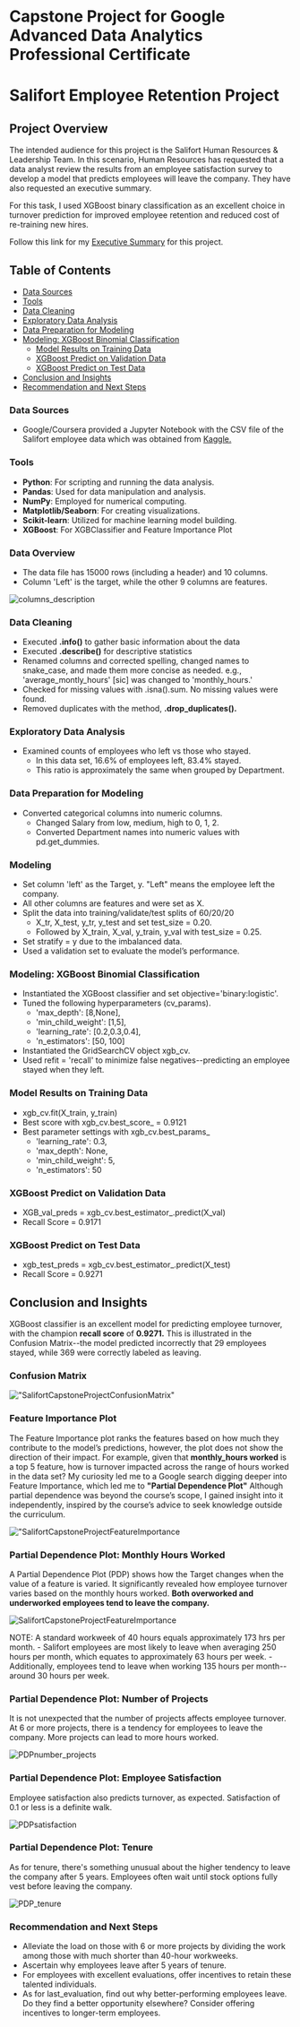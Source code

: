 # Capstone Project for Google Advanced Data Analytics Professional Certificate
# Salifort Employee Retention Project

## Project Overview
The intended audience for this project is the Salifort Human Resources & Leadership Team.  In this scenario, Human Resources has requested that a data analyst review the results from an employee satisfaction survey to develop a model that predicts employees will leave the company.  They have also requested an executive summary.

For this task, I used XGBoost binary classification as an excellent choice in turnover prediction for improved employee retention and reduced cost of re-training new hires.  

Follow this link for my [Executive Summary](https://github.com/israelh88/Capstone-Google_Advanced_Data_Analytics/blob/e54706bb2a0d4bb5366cadcbd4b7f4a514523b81/Salifort%20Capstone%20Project%20-%20Executive%20Summary%20ih.pdf) for this project.

## Table of Contents
- [Data Sources](#data-sources)
- [Tools](#tools)
- [Data Cleaning](#data-cleaning) 
- [Exploratory Data Analysis](#exploratory-data-analysis)
- [Data Preparation for Modeling](#data-preparation-for-modeling)
- [Modeling: XGBoost Binomial Classification](#modeling-xgboost-binomial-classification)
  - [Model Results on Training Data](#model-results-on-training-data)
  - [XGBoost Predict on Validation Data](#xgboost-predict-on-validation-data)
  - [XGBoost Predict on Test Data](#xgboost-predict-on-test-data)
- [Conclusion and Insights](#conclusion-and-insights)
- [Recommendation and Next Steps](#recommendation-and-next-steps)
  
### Data Sources
- Google/Coursera provided a Jupyter Notebook with the CSV file of the Salifort employee data which was obtained from [Kaggle.](https://www.kaggle.com/datasets/mfaisalqureshi/hr-analytics-and-job-prediction?select=HR_comma_sep.csv)
  
### Tools
- **Python**: For scripting and running the data analysis.
- **Pandas**: Used for data manipulation and analysis.
- **NumPy**: Employed for numerical computing.
- **Matplotlib/Seaborn**: For creating visualizations.
- **Scikit-learn**: Utilized for machine learning model building.
- **XGBoost**: For XGBClassifier and Feature Importance Plot

### Data Overview
- The data file has 15000 rows (including a header) and 10 columns.
- Column 'Left' is the target, while the other 9 columns are features.

![columns_description](https://github.com/israelh88/Capstone-Google_Advanced_Data_Analytics/blob/852294b8c9eb1ffc406ab781423ea0beb2029259/images/Screenshot%202024-03-03%20155159.png)

### Data Cleaning
- Executed **.info()** to gather basic information about the data
- Executed **.describe()** for descriptive statistics
- Renamed columns and corrected spelling, changed names to snake_case, and made them more concise as needed.
  e.g., 'average_montly_hours' [sic] was changed to 'monthly_hours.'
- Checked for missing values with .isna().sum. No missing values were found.
- Removed duplicates with the method, **.drop_duplicates().**

### Exploratory Data Analysis
- Examined counts of employees who left vs those who stayed.
  - In this data set, 16.6% of employees left, 83.4% stayed.
  - This ratio is approximately the same when grouped by Department.
  
### Data Preparation for Modeling
- Converted categorical columns into numeric columns.
  - Changed Salary from low, medium, high to 0, 1, 2.
  - Converted Department names into numeric values with pd.get_dummies.

### Modeling
- Set column 'left' as the Target, y.  "Left" means the employee left the company.
- All other columns are features and were set as X.
- Split the data into training/validate/test splits of 60/20/20
  - X_tr, X_test, y_tr, y_test and set test_size = 0.20.
  - Followed by X_train, X_val, y_train, y_val with test_size = 0.25.
- Set stratify = y due to the imbalanced data.
- Used a validation set to evaluate the model’s performance.
  
### Modeling: XGBoost Binomial Classification
- Instantiated the XGBoost classifier and set objective='binary:logistic'. 
- Tuned the following hyperparameters (cv_params). 
  - 'max_depth': [8,None], 
  - 'min_child_weight': [1,5],
  - 'learning_rate': [0.2,0.3,0.4],
  - 'n_estimators': [50, 100]
- Instantiated the GridSearchCV object xgb_cv. 
- Used refit = 'recall' to minimize false negatives--predicting an employee stayed when they left.

### Model Results on Training Data
- xgb_cv.fit(X_train, y_train)
- Best score with xgb_cv.best_score_ = 0.9121
- Best parameter settings with xgb_cv.best_params_
  - 'learning_rate': 0.3,
  - 'max_depth': None,
  - 'min_child_weight': 5,
  - 'n_estimators': 50
 
### XGBoost Predict on Validation Data
  - XGB_val_preds = xgb_cv.best_estimator_.predict(X_val)
  - Recall Score = 0.9171

### XGBoost Predict on Test Data
  - xgb_test_preds = xgb_cv.best_estimator_.predict(X_test)
  - Recall Score = 0.9271
 
## Conclusion and Insights
XGBoost classifier is an excellent model for predicting employee turnover, with the champion **recall score** of **0.9271.** This is illustrated in the Confusion Matrix--the model predicted incorrectly that 29 employees stayed, while 369 were correctly labeled as leaving. 
### Confusion Matrix
!["SalifortCapstoneProjectConfusionMatrix"](https://github.com/israelh88/Capstone-Google_Advanced_Data_Analytics/blob/main/images/Screenshot%202024-02-28%20020321.png?raw=true)

### Feature Importance Plot
The Feature Importance plot ranks the features based on how much they contribute to the model’s predictions, however, the plot does not show the direction of their impact. For example, given that **monthly_hours worked** is a top 5 feature, how is turnover impacted across the range of hours worked in the data set? My curiosity led me to a Google search digging deeper into Feature Importance, which led me to **"Partial Dependence Plot"** Although partial dependence was beyond the course’s scope, I gained insight into it independently, inspired by the course’s advice to seek knowledge outside the curriculum.

!["SalifortCapstoneProjectFeatureImportance](https://github.com/israelh88/Capstone-Google_Advanced_Data_Analytics/blob/main/images/Screenshot%202024-02-28%20154746.png?raw=true)

### Partial Dependence Plot: Monthly Hours Worked
A Partial Dependence Plot (PDP) shows how the Target changes when the value of a feature is varied. It significantly revealed how employee turnover varies based on the monthly hours worked. **Both overworked and underworked employees tend to leave the company.**

![SalifortCapstoneProjectFeatureImportance](https://github.com/israelh88/Capstone-Google_Advanced_Data_Analytics/blob/2f51c2e95937db10245058d0f8d98f97e93b3aa8/images/Screenshot%202024-03-20%20120152.png)

NOTE: A standard workweek of 40 hours equals approximately 173 hrs per month.
    - Salifort employees are most likely to leave when averaging 250 hours per month, which equates to approximately 63 hours per week.
    - Additionally, employees tend to leave when working 135 hours per month--around 30 hours per week.

### Partial Dependence Plot: Number of Projects
It is not unexpected that the number of projects affects employee turnover. At 6 or more projects, there is a tendency for employees to leave the company.  More projects can lead to more hours worked.

![PDPnumber_projects](https://github.com/israelh88/Capstone-Google_Advanced_Data_Analytics/blob/069f5e93a0d227aea46065f0e90e1ff1ec177727/images/Screenshot%202024-03-20%20115348.png)  

### Partial Dependence Plot: Employee Satisfaction
Employee satisfaction also predicts turnover, as expected. Satisfaction of 0.1 or less is a definite walk.

![PDPsatisfaction](https://github.com/israelh88/Capstone-Google_Advanced_Data_Analytics/blob/5d8fbb66b05f6ef3268e43f62b82052c94af51dd/images/Screenshot%202024-03-03%20224048.png)

### Partial Dependence Plot: Tenure
As for tenure, there's something unusual about the higher tendency to leave the company after 5 years. Employees often wait until stock options fully vest before leaving the company.
  
![PDP_tenure](https://github.com/israelh88/Capstone-Google_Advanced_Data_Analytics/blob/628f775d64330ed3f478868f35b97d44795abfab/images/Screenshot%202024-03-20%20111823.png)

### Recommendation and Next Steps
- Alleviate the load on those with 6 or more projects by dividing the work among those with much shorter than 40-hour workweeks. 
- Ascertain why employees leave after 5 years of tenure.
- For employees with excellent evaluations, offer incentives to retain these talented individuals.
- As for last_evaluation, find out why better-performing employees leave.  Do they find a better opportunity elsewhere? Consider offering incentives to longer-term employees.
